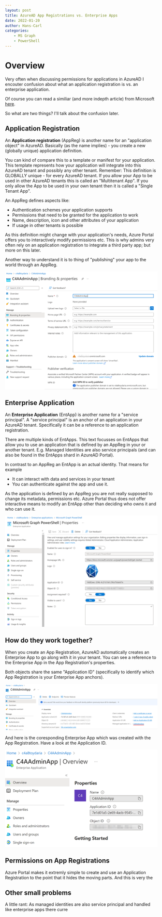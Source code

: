 ```yaml
---
layout: post
title: AzureAD App Registrations vs. Enterprise Apps
date: 2022-01-20
author: Hans-Carl
categories:
    - MS Graph
    - PowerShell
---
```

# Overview

Very often when discussing permissions for applications in AzureAD I encouter confusion about what an application registration is vs. an enterprise application.

Of course you can read a similiar (and more indepth article) from Microsoft [here](https://docs.microsoft.com/en-us/azure/active-directory/develop/app-objects-and-service-principals).

So what are two things? I'll talk about the confusion later.

## Application Registration 
An **Application registration** (AppReg) is another name for an "application object" in AzureAD. Basically (as the name implies) - you create a new (globally unique) application definition. 

You can kind of compare this to a template or manifest for your application. This template represents how your application will integrate into this AzureAD tenant and possibly any other tenant. Remember: This definition is GLOBALLY unique - for every AzureAD tenant. If you allow your App to be used in other AzureAD tenants this is called an "Multitenant App". If you only allow the App to be used in your own tenant then it is called a "Single Tenant App".

An AppReg defines aspects like:
- Authentication schemes your application supports
- Permissions that need to be granted for the application to work 
- Name, description, icon and other attributes of your application
- If usage in other tenants is possible

As this definition might change with your application's needs, Azure Portal offers you to interactively modify permissions etc. This is why admins very often rely on an application registration to integrate a third party app; but more on this later.

Another way to understand it is to thing of "publishing" your app to the world through an AppReg.

![Application Registration Example](../images/2022-03-14-AppReg-Sample.png)

## Enterprise Application
An **Enterprise Application** (EntApp) is another name for a "service principal". A "service principal" is an anchor of an application in your AzureAD tenant. Specifically it can be a reference to an application registration.  

There are multiple kinds of EntApps. This text focusses on EntApps that allow you to use an application that is defined by an AppReg in your or another tenant. E.g. Managed Identities are also service principals (and can also be found in the EntApps shard in AzureAD Portal).

In contrast to an AppReg an EntApp is an actual identity. That means for example
- It can interact with data and services in your tenant
- You can authenticate against the app and use it.

As the application is defined by an AppReg you are not really supposed to change its metadata, permissions etc. Azure Portal thus does not offer interactive means to modify an EntApp other than deciding who owns it and who can use it.

![Enterprise App Example](../images/2022-03-14-EntApp-sample.png)

## How do they work together?

When you create an App Registration, AzureAD automatically creates an Enterprise App to go along with it in your tenant. You can see a reference to the Enterprise App in the App Registration's properties.

Both objects share the same "Application ID" (specifically to identify which App Registration is your Enterprise App anchors).

![Application Registration Properties](../images/2022-03-14-AppReg-properties.png)

And here is the coresponding Enterprise App which was created with the App Registration. Have a look at the Application ID.

![Enterprise Application Properties](../images/2022-03-14-EntApp-properties.png)


## Permissions on App Registrations

Azure Portal makes it extremly simple to create and use an Application Registration to the point that it hides the moving parts. And this is very the 

## Other small problems

A little rant: As managed identities are also service principal and handled like enterprise apps there curre
